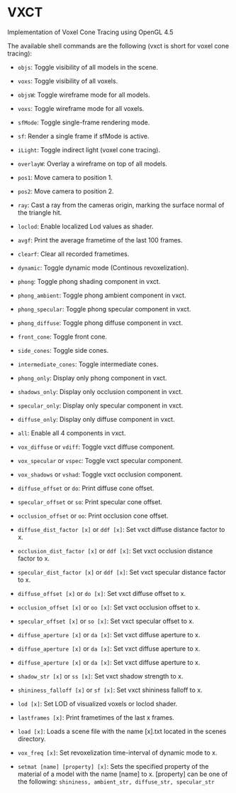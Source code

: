 # VXCT

Implementation of Voxel Cone Tracing using OpenGL 4.5

The available shell commands are the following (vxct is short for voxel cone tracing):

* `objs`: Toggle visibility of all models in the scene.
* `voxs`: Toggle visibility of all voxels.
* `objsW`: Toggle wireframe mode for all models.
* `voxs`: Toggle wireframe mode for all voxels.
* `sfMode`: Toggle single-frame rendering mode.
* `sf`: Render a single frame if sfMode is active.
* `iLight`: Toggle indirect light (voxel cone tracing).
* `overlayW`: Overlay a wireframe on top of all models.
* `pos1`: Move camera to position 1.
* `pos2`: Move camera to position 2.
* `ray`: Cast a ray from the cameras origin, marking the surface normal of the triangle hit.
* `loclod`: Enable localized Lod values as shader.
* `avgf`: Print the average frametime of the last 100 frames.
* `clearf`: Clear all recorded frametimes.
* `dynamic`: Toggle dynamic mode (Continous revoxelization).

* `phong`: Toggle phong shading component in vxct.
* `phong_ambient`: Toggle phong ambient component in vxct.
* `phong_specular`: Toggle phong specular component in vxct.
* `phong_diffuse`: Toggle phong diffuse component in vxct.

* `front_cone`: Toggle front cone.
* `side_cones`: Toggle side cones.
* `intermediate_cones`: Toggle intermediate cones.

* `phong_only`: Display only phong component in vxct.
* `shadows_only`: Display only occlusion component in vxct.
* `specular_only`: Display only specular component in vxct.
* `diffuse_only`: Display only diffuse component in vxct.
* `all`: Enable all 4 components in vxct.

* `vox_diffuse` or `vdiff`: Toggle vxct diffuse component.
* `vox_specular` or `vspec`: Toggle vxct specular component.
* `vox_shadows` or `vshad`: Toggle vxct occlusion component.

* `diffuse_offset` or `do`: Print diffuse cone offset.
* `specular_offset` or `so`: Print specular cone offset.
* `occlusion_offset` or `oo`: Print occlusion cone offset.


* `diffuse_dist_factor [x]` or `ddf [x]`: Set vxct diffuse distance factor to x.
* `occlusion_dist_factor [x]` or `ddf [x]`: Set vxct occlusion distance factor to x.
* `specular_dist_factor [x]` or `ddf [x]`: Set vxct specular distance factor to x.

* `diffuse_offset [x]` or `do [x]`: Set vxct diffuse offset to x.
* `occlusion_offset [x]` or `oo [x]`: Set vxct occlusion offset to x.
* `specular_offset [x]` or `so [x]`: Set vxct specular offset to x.

* `diffuse_aperture [x]` or `da [x]`: Set vxct diffuse aperture to x.
* `diffuse_aperture [x]` or `da [x]`: Set vxct diffuse aperture to x.
* `diffuse_aperture [x]` or `da [x]`: Set vxct diffuse aperture to x.

* `shadow_str [x]` or `ss [x]`: Set vxct shadow strength to x.
* `shininess_falloff [x]` or `sf [x]`: Set vxct shininess falloff to x.

* `lod [x]`: Set LOD of visualized voxels or loclod shader.
* `lastframes [x]`: Print frametimes of the last x frames.

* `load [x]`: Loads a scene file with the name [x].txt located in the scenes directory.
* `vox_freq [x]`: Set revoxelization time-interval of dynamic mode to x.

* `setmat [name] [property] [x]`: Sets the specified property of the material of a model with the name [name] to x. [property] can be one of the following: `shininess, ambient_str, diffuse_str, specular_str`


